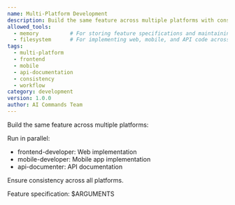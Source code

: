 ```yaml
---
name: Multi-Platform Development
description: Build the same feature across multiple platforms with consistency and parallel execution
allowed_tools:
  - memory          # For storing feature specifications and maintaining consistency
  - filesystem      # For implementing web, mobile, and API code across platforms
tags:
  - multi-platform
  - frontend
  - mobile
  - api-documentation
  - consistency
  - workflow
category: development
version: 1.0.0
author: AI Commands Team
---
```


Build the same feature across multiple platforms:

Run in parallel:
- frontend-developer: Web implementation
- mobile-developer: Mobile app implementation
- api-documenter: API documentation

Ensure consistency across all platforms.

Feature specification: $ARGUMENTS
